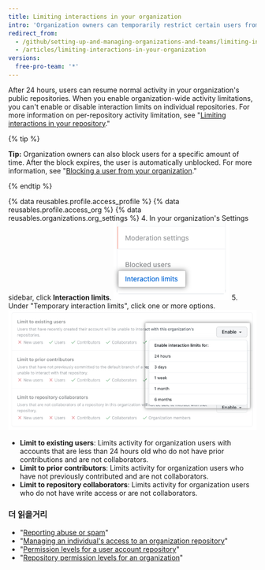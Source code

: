 ```yaml
---
title: Limiting interactions in your organization
intro: 'Organization owners can temporarily restrict certain users from commenting, opening issues, or creating pull requests in the organization''s public repositories to enforce a period of limited activity.'
redirect_from:
  - /github/setting-up-and-managing-organizations-and-teams/limiting-interactions-in-your-organization
  - /articles/limiting-interactions-in-your-organization
versions:
  free-pro-team: '*'
---
```


After 24 hours, users can resume normal activity in your organization's public repositories. When you enable organization-wide activity limitations, you can't enable or disable interaction limits on individual repositories. For more information on per-repository activity limitation, see "[Limiting interactions in your repository](/articles/limiting-interactions-in-your-repository)."

{% tip %}

**Tip:** Organization owners can also block users for a specific amount of time. After the block expires, the user is automatically unblocked. For more information, see "[Blocking a user from your organization](/articles/blocking-a-user-from-your-organization)."

{% endtip %}

{% data reusables.profile.access_profile %}
{% data reusables.profile.access_org %}
{% data reusables.organizations.org_settings %}
4. In your organization's Settings sidebar, click **Interaction limits**. ![Interaction limits in organization settings ](/assets/images/help/organizations/org-settings-interaction-limits.png)
5. Under "Temporary interaction limits", click one or more options. ![Temporary interaction limit options](/assets/images/help/organizations/organization-temporary-interaction-limits-options.png)
   - **Limit to existing users**: Limits activity for organization users with accounts that are less than 24 hours old who do not have prior contributions and are not collaborators.
   - **Limit to prior contributors**: Limits activity for organization users who have not previously contributed and are not collaborators.
   - **Limit to repository collaborators**: Limits activity for organization users who do not have write access or are not collaborators.

### 더 읽을거리
- "[Reporting abuse or spam](/articles/reporting-abuse-or-spam)"
- "[Managing an individual's access to an organization repository](/articles/managing-an-individual-s-access-to-an-organization-repository)"
- "[Permission levels for a user account repository](/articles/permission-levels-for-a-user-account-repository)"
- "[Repository permission levels for an organization](/articles/repository-permission-levels-for-an-organization)"
